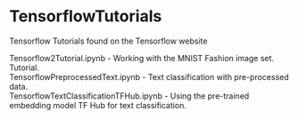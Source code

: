 # TensorflowTutorials
Tensorflow Tutorials found on the Tensorflow website

Tensorflow2Tutorial.ipynb - Working with the MNIST Fashion image set. Tutorial. <br>
TensorflowPreprocessedText.ipynb - Text classification with pre-processed data.<br>
TensorflowTextClassificationTFHub.ipynb - Using the pre-trained embedding model TF Hub for text classification. <br>
